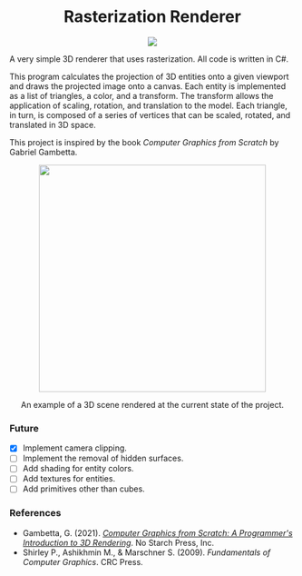 ﻿<div align="center">
    <h1>Rasterization Renderer</h1>
</div>

<p align="center">
    <img src="https://forthebadge.com/images/badges/made-with-c-sharp.svg"></a>
</p>

A very simple 3D renderer that uses rasterization. All code is written in C#.

This program calculates the projection of 3D entities onto a given viewport and draws the projected image onto a canvas. Each entity is implemented as a list of triangles, a color, and a transform. The transform allows the application of scaling, rotation, and translation to the model. Each triangle, in turn, is composed of a series of vertices that can be scaled, rotated, and translated in 3D space.

This project is inspired by the book *Computer Graphics from Scratch* by Gabriel Gambetta.

<p align="center">
    <img src="https://i.imgur.com/zbfwCAU.png" width=400></a>
</p>
<p align="center">An example of a 3D scene rendered at the current state of the project.</p>

### Future

- [x] Implement camera clipping.
- [ ] Implement the removal of hidden surfaces.
- [ ] Add shading for entity colors.
- [ ] Add textures for entities.
- [ ] Add primitives other than cubes.

### References

- Gambetta, G. (2021). [*Computer Graphics from Scratch: A Programmer's Introduction to 3D Rendering*](https://gabrielgambetta.com/computer-graphics-from-scratch/). No Starch Press, Inc.
- Shirley P., Ashikhmin M., & Marschner S. (2009). *Fundamentals of Computer Graphics*. CRC Press.